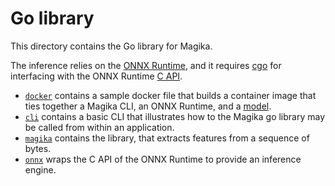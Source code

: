 # Go library

This directory contains the Go library for Magika.

The inference relies on the [ONNX Runtime](https://onnxruntime.ai/), and it
requires [cgo](https://go.dev/blog/cgo) for interfacing with the ONNX Runtime
[C API](https://onnxruntime.ai/docs/api/c/).

- [`docker`](./docker) contains a sample docker file that builds a
container image that ties together a Magika CLI, an ONNX Runtime,
and a [model](../assets/models/standard_v2_1).
- [`cli`](./cli) contains a basic CLI that illustrates how to
the Magika go library may be called from within an application.
- [`magika`](./magika) contains the library, that extracts
features from a sequence of bytes.
- [`onnx`](./onnx) wraps the C API of the ONNX Runtime to
provide an inference engine.